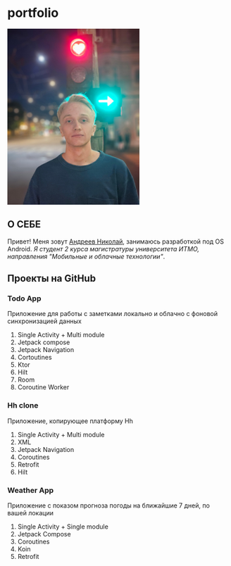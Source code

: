 # portfolio

<img src="me.jpg"  height="400"/>

## О СЕБЕ

Привет! Меня зовут [Андреев Николай](https://t.me/KolaYAndr), занимаюсь разработкой под OS Android. *Я студент 2 курса магистратуры университета ИТМО, направления "Мобильные и облачные технологии"*. 

## Проекты на GitHub
### Todo App
Приложение для работы с заметками локально и облачно с фоновой синхронизацией данных
1. Single Activity + Multi module
2. Jetpack compose
3. Jetpack Navigation
4. Cortoutines
5. Ktor
6. Hilt
7. Room
8. Coroutine Worker

### Hh clone
Приложение, копирующее платформу Hh
1. Single Activity + Multi module
2. XML
3. Jetpack Navigation
4. Coroutines
5. Retrofit
6. Hilt

### Weather App
Приложение с показом прогноза погоды на ближайшие 7 дней, по вашей локации
1. Single Activity + Single module
2. Jetpack Compose
3. Coroutines
4. Koin
5. Retrofit
